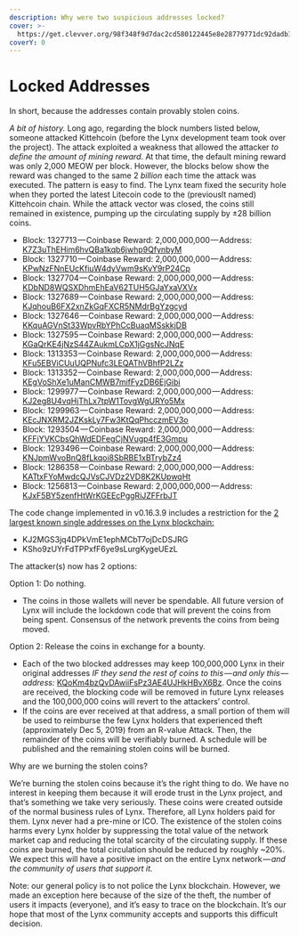 ```yaml
---
description: Why were two suspicious addresses locked?
cover: >-
  https://get.clevver.org/98f348f9d7dac2cd580122445e8e28779771dc92dadb1f086df34d27c9a18c25.png
coverY: 0
---
```


# Locked Addresses

In short, because the addresses contain provably stolen coins.&#x20;

_A bit of history._ Long ago, regarding the block numbers listed below, someone attacked Kittehcoin (before the Lynx development team took over the project). The attack exploited a weakness that allowed the attacker _to define the amount of mining reward_. At that time, the default mining reward was only 2,000 MEOW per block. However, the blocks below show the reward was changed to the same 2 _billion_ each time the attack was executed. The pattern is easy to find. The Lynx team fixed the security hole when they ported the latest Litecoin code to the (previouslt named) Kittehcoin chain. While the attack vector was closed, the coins still remained in existence, pumping up the circulating supply by ±28 billion coins.

* Block: 1327713 — Coinbase Reward: 2,000,000,000 — Address: [K7Z3uThEHim6hvQBa1kqb6jwhp9QfynbyM](https://chainz.cryptoid.info/lynx/address.dws?K7Z3uThEHim6hvQBa1kqb6jwhp9QfynbyM.htm)
* Block: 1327710 — Coinbase Reward: 2,000,000,000 — Address: [KPwNzFNnEUcKfiuW4dyVwm9sKvY9rP24Cp](https://chainz.cryptoid.info/lynx/address.dws?KPwNzFNnEUcKfiuW4dyVwm9sKvY9rP24Cp.htm)
* Block: 1327704 — Coinbase Reward: 2,000,000,000 — Address: [KDbND8WQSXDhmEhEaV62TUH5GJaYxaVXVx](https://chainz.cryptoid.info/lynx/address.dws?KDbND8WQSXDhmEhEaV62TUH5GJaYxaVXVx.htm)
* Block: 1327689 — Coinbase Reward: 2,000,000,000 — Address: [KJqhouB6FX2xnZkGqFXCR5NMdrBgYzgcyd](https://chainz.cryptoid.info/lynx/address.dws?KJqhouB6FX2xnZkGqFXCR5NMdrBgYzgcyd.htm)
* Block: 1327646 — Coinbase Reward: 2,000,000,000 — Address: [KKquAGVnSt33WpvRbYPhCcBuaqMSskkjDB](https://chainz.cryptoid.info/lynx/address.dws?KKquAGVnSt33WpvRbYPhCcBuaqMSskkjDB.htm)
* Block: 1327595 — Coinbase Reward: 2,000,000,000 — Address: [KGaQrKE4jNzS44ZAukmLCpX1jGgsNcJNqE](https://chainz.cryptoid.info/lynx/address.dws?KGaQrKE4jNzS44ZAukmLCpX1jGgsNcJNqE.htm)
* Block: 1313353 — Coinbase Reward: 2,000,000,000 — Address: [KFu5EBViCUuUQPNufc3LEQAThVBhfP2LZz](https://chainz.cryptoid.info/lynx/address.dws?KFu5EBViCUuUQPNufc3LEQAThVBhfP2LZz.htm)
* Block: 1313352 — Coinbase Reward: 2,000,000,000 — Address: [KEgVoShXe1uManCMWB7mifFyzDB6EjGibi](https://chainz.cryptoid.info/lynx/address.dws?KEgVoShXe1uManCMWB7mifFyzDB6EjGibi.htm)
* Block: 1299977 — Coinbase Reward: 2,000,000,000 — Address: [KJ2eg8U4vqHjThLx7tpW1TovgWgURYo5Mx](https://chainz.cryptoid.info/lynx/address.dws?KJ2eg8U4vqHjThLx7tpW1TovgWgURYo5Mx.htm)
* Block: 1299963 — Coinbase Reward: 2,000,000,000 — Address: [KEcJNXRM2JZKskLy7Fw3KtQqPhcczmEV3o](https://chainz.cryptoid.info/lynx/address.dws?KEcJNXRM2JZKskLy7Fw3KtQqPhcczmEV3o.htm)
* Block: 1293504 — Coinbase Reward: 2,000,000,000 — Address: [KFFjYVKCbsQhWdEDFegCjNVugp4fE3Gmpu](https://chainz.cryptoid.info/lynx/address.dws?KFFjYVKCbsQhWdEDFegCjNVugp4fE3Gmpu.htm)
* Block: 1293496 — Coinbase Reward: 2,000,000,000 — Address: [KNJpmWvoBnQ8fLkqoi8SbRBE1xBTrybZz4](https://chainz.cryptoid.info/lynx/address.dws?KNJpmWvoBnQ8fLkqoi8SbRBE1xBTrybZz4.htm)
* Block: 1286358 — Coinbase Reward: 2,000,000,000 — Address: [KATtxFYoMwdcQJVsCJVDz2VD8K2KUpwqHt](https://chainz.cryptoid.info/lynx/address.dws?KATtxFYoMwdcQJVsCJVDz2VD8K2KUpwqHt.htm)
* Block: 1256813 — Coinbase Reward: 2,000,000,000 — Address: [KJxF5BY5zenfHtWrKGEEcPggRiJZFFrbJT](https://chainz.cryptoid.info/lynx/address.dws?KJxF5BY5zenfHtWrKGEEcPggRiJZFFrbJT.htm)

The code change implemented in v0.16.3.9 includes a restriction for the [2 largest known single addresses on the Lynx blockchain:](https://chainz.cryptoid.info/lynx/#!rich)

* KJ2MGS3jq4DPkVmE1ephMCbT7ojDcDSJRG
* KSho9zUYrFdTPPxfF6ye9sLurgKygeUEzL

The attacker(s) now has 2 options:

Option 1: Do nothing.

* The coins in those wallets will never be spendable. All future version of Lynx will include the lockdown code that will prevent the coins from being spent. Consensus of the network prevents the coins from being moved.

Option 2: Release the coins in exchange for a bounty.

* Each of the two blocked addresses may keep 100,000,000 Lynx in their original addresses _IF they send the rest of coins to this — and only this — address:_ [KQoKm4bzQvDAwiiFsPz3AE4UJHkHBvX6Bz](https://chainz.cryptoid.info/lynx/search.dws?q=KQoKm4bzQvDAwiiFsPz3AE4UJHkHBvX6Bz). Once the coins are received, the blocking code will be removed in future Lynx releases and the 100,000,000 coins will revert to the attackers’ control.
* If the coins are ever received at that address, a small portion of them will be used to reimburse the few Lynx holders that experienced theft (approximately Dec 5, 2019) from an R-value Attack. Then, the remainder of the coins will be verifiably burned. A schedule will be published and the remaining stolen coins will be burned.

Why are we burning the stolen coins?

We’re burning the stolen coins because it’s the right thing to do. We have no interest in keeping them because it will erode trust in the Lynx project, and that’s something we take very seriously. These coins were created outside of the normal business rules of Lynx. Therefore, all Lynx holders paid for them. Lynx never had a pre-mine or ICO. The existence of the stolen coins harms every Lynx holder by suppressing the total value of the network market cap and reducing the total scarcity of the circulating supply. If these coins are burned, the total circulation should be reduced by roughly \~20%. We expect this will have a positive impact on the entire Lynx network — _and the community of users that support it._

Note: our general policy is to not police the Lynx blockchain. However, we made an exception here because of the size of the theft, the number of users it impacts (everyone), and it’s easy to trace on the blockchain. It’s our hope that most of the Lynx community accepts and supports this difficult decision.
